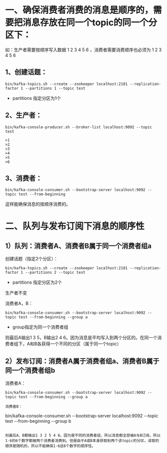 # 一、确保消费者消费的消息是顺序的，需要把消息存放在同一个topic的同一个分区下：

如：生产者需要按顺序写入数据 1 2 3 4 5 6 ，消费者需要消费顺序也必须为 1 2 3 4 5 6

## 1、创建话题：
```
bin/kafka-topics.sh --create --zookeeper localhost:2181 --replication-factor 1 --partitions 1 --topic test 
```
-  partitions 指定分区为1个

## 2、生产者：
```
bin/kafka-console-producer.sh --broker-list localhost:9092 --topic test
 
>1
>2
>3
>4
>5
>6
```

## 3、消费者：
```
bin/kafka-console-consumer.sh --bootstrap-server localhost:9092 --topic test --from-beginning
```
这样能确保消息的按顺序消费的。

 

# 二、队列与发布订阅下消息的顺序性

## 1）队列：消费者A、消费者B属于同一个消费者组a

创建话题（指定2个分区）：
```
bin/kafka-topics.sh --create --zookeeper localhost:2181 --replication-factor 1 --partitions 2 --topic test 
```
- partitions 指定分区为2个

生产者不变

消费者A，B：
```
bin/kafka-console-consumer.sh --bootstrap-server localhost:9092 --topic test --from-beginning --group a
```
-  group指定为同一个消费者组

则最后A输出1 3 5，B输出2 4 6。因为消息是平均写入到两个分区的。在同一个消费者组下，A和B各获得一个不同的分区（属于同一个topic）

 

## 2）发布订阅：消费者A属于消费者组a、消费者B属于同一个消费者组b

消费者A：
```
bin/kafka-console-consumer.sh --bootstrap-server localhost:9092 --topic test --from-beginning --group a

消费者B：
```
bin/kafka-console-consumer.sh --bootstrap-server localhost:9092 --topic test --from-beginning --group b
```

则最后A、B都输出1 3 2 5 4 6。因为是不同的消费者组，所以消息都全部被A与B订阅，所以1-6的6个数字都被两个消费者消费到。但是由于A或B本身获取到两个该topic的分区，读取的顺序是随机的，所以不能确保1-6这6个数字的顺序性。
